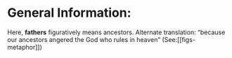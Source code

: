 # General Information:

Here, **fathers** figuratively means ancestors. Alternate translation: “because our ancestors angered the God who rules in heaven” (See:[[figs-metaphor]])